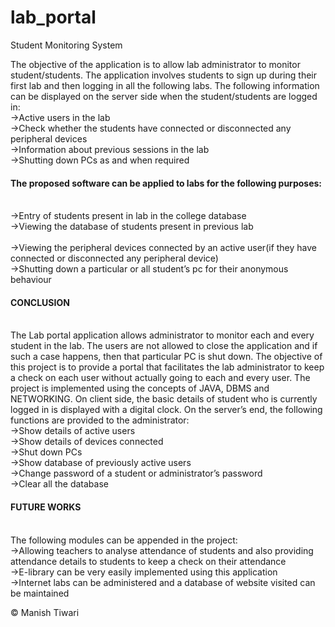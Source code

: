 # lab_portal
Student Monitoring System

The objective of the application is to allow lab administrator to monitor student/students. The application involves students to sign up during their first lab and then logging in all the following labs. The following information can be displayed on the server side when the student/students are logged in:<br>
->Active users in the lab<br>
->Check whether the students have connected or disconnected any peripheral devices<br>
->Information about previous sessions in the lab<br>
->Shutting down PCs as and when required<br>

<h4>The proposed software can be applied to labs for the following purposes:</h4><br>
->Entry of students present in lab in the college database<br>
->Viewing the database of students present in previous lab<br>
<br>->Viewing the peripheral devices connected by an active user(if they have connected or disconnected any peripheral device) 
<br>->Shutting down a particular or all student’s pc for their anonymous behaviour

<h4>CONCLUSION</h4><br>
The Lab portal application allows administrator to monitor each and every student in the lab. The users are not allowed to close the application and if such a case happens, then that particular PC is shut down. The objective of this project is to provide a portal that facilitates the lab administrator	 to keep a check on each user without actually going to each and every user. The project is implemented using the concepts of JAVA, DBMS and NETWORKING. 
On client side, the basic details of student who is currently logged in is displayed with a digital clock. On the server’s end, the following functions are provided to the administrator:
<br>->Show details of active users
<br>->Show details of devices connected
<br>->Shut down PCs<br>
->Show database of previously active users
<br>->Change password of a student or administrator’s password
<br>->Clear all the database

<h4>FUTURE WORKS</h4><br>
The following modules can be appended in the project:
<br>->Allowing teachers to analyse attendance of students and also providing attendance details to students to keep a check on their attendance 
<br>->E-library can be very easily implemented using this application
<br>->Internet labs can be administered and a database of website visited can be maintained


&copy; Manish Tiwari
